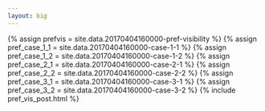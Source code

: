 ```yaml
---
layout: big
---
```

{% assign prefvis = site.data.20170404160000-pref-visibility %}
{% assign pref_case_1_1 = site.data.20170404160000-case-1-1 %}
{% assign pref_case_1_2 = site.data.20170404160000-case-1-2 %}
{% assign pref_case_2_1 = site.data.20170404160000-case-2-1 %}
{% assign pref_case_2_2 = site.data.20170404160000-case-2-2 %}
{% assign pref_case_3_1 = site.data.20170404160000-case-3-1 %}
{% assign pref_case_3_2 = site.data.20170404160000-case-3-2 %}
{% include pref_vis_post.html %}
